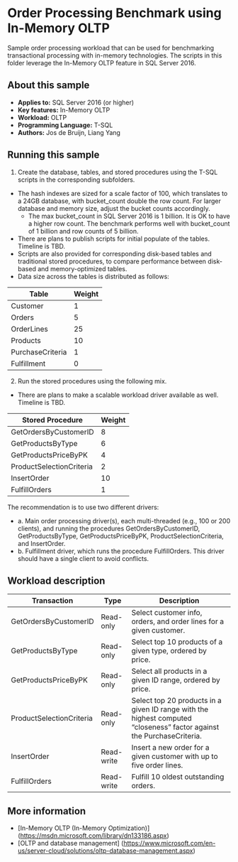 ﻿# Order Processing Benchmark using In-Memory OLTP

Sample order processing workload that can be used for benchmarking transactional processing with in-memory technologies. The scripts in this folder leverage the In-Memory OLTP feature in SQL Server 2016.

<a name=about-this-sample></a>

## About this sample

* **Applies to:** SQL Server 2016 (or higher)
* **Key features:** In-Memory OLTP
* **Workload:** OLTP
* **Programming Language:** T-SQL
* **Authors:** Jos de Bruijn, Liang Yang


## Running this sample

1. Create the database, tables, and stored procedures using the T-SQL scripts in the corresponding subfolders. 

  - The hash indexes are sized for a scale factor of 100, which translates to a 24GB database, with bucket_count double the row count. For larger database and memory size, adjust the bucket counts accordingly.
    - The max bucket_count in SQL Server 2016 is 1 billion. It is OK to have a higher row count. The benchmark performs well with bucket_count of 1 billion and row counts of 5 billion.
  - There are plans to publish scripts for initial populate of the tables. Timeline is TBD.
  - Scripts are also provided for corresponding disk-based tables and traditional stored procedures, to compare performance between disk-based and memory-optimized tables.
  - Data size across the tables is distributed as follows:
  
  |Table|Weight|
  |----------|--------|
  |Customer|1|
  |Orders	|5	|
  |OrderLines	|25	|
  |Products	|10	|
  |PurchaseCriteria	|1	|
  |Fulfillment|0|
 

2. Run the stored procedures using the following mix.

  - There are plans to make a scalable workload driver available as well. Timeline is TBD.

  |Stored Procedure|Weight|
  |----------|--------|
  |GetOrdersByCustomerID|8|
  |GetProductsByType|6|
  |GetProductsPriceByPK	|4	|
  |ProductSelectionCriteria	|2	|
  |InsertOrder	|10	|
  |FulfillOrders	|1	|

The recommendation is to use two different drivers:
  - a. Main order processing driver(s), each multi-threaded (e.g., 100 or 200 clients), and running the procedures GetOrdersByCustomerID, GetProductsByType, GetProductsPriceByPK, ProductSelectionCriteria, and InsertOrder.
  - b. Fulfillment driver, which runs the procedure FulfillOrders. This driver should have a single client to avoid conflicts.

## Workload description

|Transaction	|Type|	Description|
|-----|-----|------|
|GetOrdersByCustomerID	|Read-only	|Select customer info, orders, and order lines for a given customer.|
|GetProductsByType	|Read-only	|Select top 10 products of a given type, ordered by price.|
|GetProductsPriceByPK	|Read-only	|Select all products in a given ID range, ordered by price.|
|ProductSelectionCriteria	|Read-only	|Select top 20 products in a given ID range with the highest computed “closeness” factor against the PurchaseCriteria.|
|InsertOrder	|Read-write	|Insert a new order for a given customer with up to five order lines.|
|FulfillOrders	|Read-write	|Fulfill 10 oldest outstanding orders.|



## More information
- [In-Memory OLTP (In-Memory Optimization)] (https://msdn.microsoft.com/library/dn133186.aspx)
- [OLTP and database management] (https://www.microsoft.com/en-us/server-cloud/solutions/oltp-database-management.aspx)
